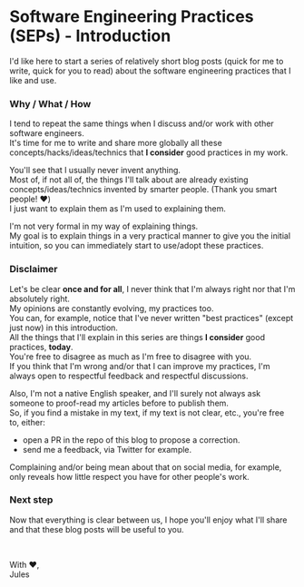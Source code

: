 # Software Engineering Practices (SEPs) - Introduction

I'd like here to start a series of relatively short blog posts (quick for me to write, quick for you to read) about the software engineering practices that I like and use.

### Why / What / How

I tend to repeat the same things when I discuss and/or work with other software engineers.   
It's time for me to write and share more globally all these concepts/hacks/ideas/technics that **I consider** good practices in my work.

You'll see that I usually never invent anything.    
Most of, if not all of, the things I'll talk about are already existing concepts/ideas/technics invented by smarter people. (Thank you smart people! ❤️)      
I just want to explain them as I'm used to explaining them.

I'm not very formal in my way of explaining things.    
My goal is to explain things in a very practical manner to give you the initial intuition, so you can immediately start to use/adopt these practices.

### Disclaimer

Let's be clear **once and for all**, I never think that I'm always right nor that I'm absolutely right.   
My opinions are constantly evolving, my practices too.   
You can, for example, notice that I've never written "best practices" (except just now) in this introduction.    
All the things that I'll explain in this series are things **I consider** good practices, **today**.   
You're free to disagree as much as I'm free to disagree with you.   
If you think that I'm wrong and/or that I can improve my practices, I'm always open to respectful feedback and respectful discussions.

Also, I'm not a native English speaker, and I'll surely not always ask someone to proof-read my articles before to publish them.   
So, if you find a mistake in my text, if my text is not clear, etc., you're free to, either:
 - open a PR in the repo of this blog to propose a correction.
 - send me a feedback, via Twitter for example.     

Complaining and/or being mean about that on social media, for example, only reveals how little respect you have for other people's work.

### Next step

Now that everything is clear between us, I hope you'll enjoy what I'll share and that these blog posts will be useful to you.

<br/>

With ❤️,   
Jules

